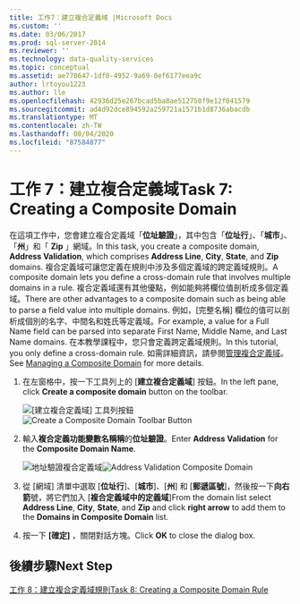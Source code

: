 ```yaml
---
title: 工作7：建立複合定義域 |Microsoft Docs
ms.custom: ''
ms.date: 03/06/2017
ms.prod: sql-server-2014
ms.reviewer: ''
ms.technology: data-quality-services
ms.topic: conceptual
ms.assetid: ae778647-1df0-4952-9a69-0ef6177eea9c
author: lrtoyou1223
ms.author: lle
ms.openlocfilehash: 42936d25e267bcad5ba8ae512750f9e12f041579
ms.sourcegitcommit: ad4d92dce894592a259721a1571b1d8736abacdb
ms.translationtype: MT
ms.contentlocale: zh-TW
ms.lasthandoff: 08/04/2020
ms.locfileid: "87584877"
---
```

# <a name="task-7-creating-a-composite-domain"></a><span data-ttu-id="e67dd-102">工作 7：建立複合定義域</span><span class="sxs-lookup"><span data-stu-id="e67dd-102">Task 7: Creating a Composite Domain</span></span>
  <span data-ttu-id="e67dd-103">在這項工作中，您會建立複合定義域「**位址驗證**」，其中包含「**位址行**」、「**城市**」、「**州**」和「 **Zip** 」網域。</span><span class="sxs-lookup"><span data-stu-id="e67dd-103">In this task, you create a composite domain, **Address Validation**, which comprises **Address Line**, **City**, **State**, and **Zip** domains.</span></span> <span data-ttu-id="e67dd-104">複合定義域可讓您定義在規則中涉及多個定義域的跨定義域規則。</span><span class="sxs-lookup"><span data-stu-id="e67dd-104">A composite domain lets you define a cross-domain rule that involves multiple domains in a rule.</span></span> <span data-ttu-id="e67dd-105">複合定義域還有其他優點，例如能夠將欄位值剖析成多個定義域。</span><span class="sxs-lookup"><span data-stu-id="e67dd-105">There are other advantages to a composite domain such as being able to parse a field value into multiple domains.</span></span>  <span data-ttu-id="e67dd-106">例如，[完整名稱] 欄位的值可以剖析成個別的名字、中間名和姓氏等定義域。</span><span class="sxs-lookup"><span data-stu-id="e67dd-106">For example, a value for a Full Name field can be parsed into separate First Name, Middle Name, and Last Name domains.</span></span> <span data-ttu-id="e67dd-107">在本教學課程中，您只會定義跨定義域規則。</span><span class="sxs-lookup"><span data-stu-id="e67dd-107">In this tutorial, you only define a cross-domain rule.</span></span> <span data-ttu-id="e67dd-108">如需詳細資訊，請參閱[管理複合定義域](https://msdn.microsoft.com/library/hh510399.aspx)。</span><span class="sxs-lookup"><span data-stu-id="e67dd-108">See [Managing a Composite Domain](https://msdn.microsoft.com/library/hh510399.aspx) for more details.</span></span>  
  
1.  <span data-ttu-id="e67dd-109">在左窗格中，按一下工具列上的 [**建立複合定義域**] 按鈕。</span><span class="sxs-lookup"><span data-stu-id="e67dd-109">In the left pane, click **Create a composite domain** button on the toolbar.</span></span>  
  
     <span data-ttu-id="e67dd-110">![[建立複合定義域] 工具列按鈕](../../2014/tutorials/media/et-creatingacompositedomain-01.jpg "[建立複合定義域] 工具列按鈕")</span><span class="sxs-lookup"><span data-stu-id="e67dd-110">![Create a Composite Domain Toolbar Button](../../2014/tutorials/media/et-creatingacompositedomain-01.jpg "Create a Composite Domain Toolbar Button")</span></span>  
  
2.  <span data-ttu-id="e67dd-111">輸入**複合定義功能變數名稱稱**的**位址驗證**。</span><span class="sxs-lookup"><span data-stu-id="e67dd-111">Enter **Address Validation** for the **Composite Domain Name**.</span></span>  
  
     <span data-ttu-id="e67dd-112">![地址驗證複合定義域](../../2014/tutorials/media/et-creatingacompositedomain-02.jpg "地址驗證複合定義域")</span><span class="sxs-lookup"><span data-stu-id="e67dd-112">![Address Validation Composite Domain](../../2014/tutorials/media/et-creatingacompositedomain-02.jpg "Address Validation Composite Domain")</span></span>  
  
3.  <span data-ttu-id="e67dd-113">從 [網域] 清單中選取 [**位址行**]、[**城市**]、[**州**] 和 [**郵遞區號**]，然後按一下**向右箭**號，將它們加入 [**複合定義域中的定義域**]</span><span class="sxs-lookup"><span data-stu-id="e67dd-113">From the domain list select **Address Line**, **City**, **State**, and **Zip** and click **right arrow** to add them to the **Domains in Composite Domain** list.</span></span>  
  
4.  <span data-ttu-id="e67dd-114">按一下 **[確定]** ，關閉對話方塊。</span><span class="sxs-lookup"><span data-stu-id="e67dd-114">Click **OK** to close the dialog box.</span></span>  
  
## <a name="next-step"></a><span data-ttu-id="e67dd-115">後續步驟</span><span class="sxs-lookup"><span data-stu-id="e67dd-115">Next Step</span></span>  
 [<span data-ttu-id="e67dd-116">工作 8：建立複合定義域規則</span><span class="sxs-lookup"><span data-stu-id="e67dd-116">Task 8: Creating a Composite Domain Rule</span></span>](../../2014/tutorials/task-8-creating-a-composite-domain-rule.md)  
  
  

